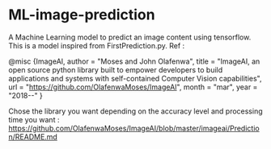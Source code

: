 # ML-image-prediction
A Machine Learning model to predict an image content using tensorflow. 
This is a model inspired from FirstPrediction.py. Ref : 

@misc {ImageAI,
    author = "Moses and John Olafenwa",
    title  = "ImageAI, an open source python library built to empower developers to build applications and systems  with self-contained Computer Vision capabilities",
    url    = "https://github.com/OlafenwaMoses/ImageAI",
    month  = "mar",
    year   = "2018--"
}


Chose the library you want depending on the accuracy level and processing time you want :
https://github.com/OlafenwaMoses/ImageAI/blob/master/imageai/Prediction/README.md
